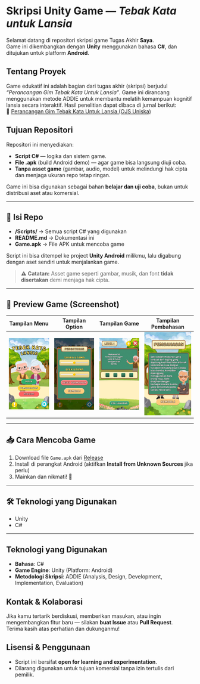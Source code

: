 # Skripsi Unity Game — _Tebak Kata untuk Lansia_

Selamat datang di repositori skripsi game Tugas Akhir **Saya**.  
Game ini dikembangkan dengan **Unity** menggunakan bahasa **C#**, dan ditujukan untuk platform **Android**.

## Tentang Proyek

Game edukatif ini adalah bagian dari tugas akhir (skripsi) berjudul _“Perancangan Gim Tebak Kata Untuk Lansia”_. Game ini dirancang menggunakan metode ADDIE untuk membantu melatih kemampuan kognitif lansia secara interaktif. Hasil penelitian dapat dibaca di jurnal berikut:  
📖 [Perancangan Gim Tebak Kata Untuk Lansia (OJS Uniska)](https://ojs.uniska-bjm.ac.id/index.php/JIT/article/view/15336)

## Tujuan Repositori

Repositori ini menyediakan:

- **Script C#** — logika dan sistem game.
- **File .apk** (build Android demo) — agar game bisa langsung diuji coba.
- **Tanpa asset game** (gambar, audio, model) untuk melindungi hak cipta dan menjaga ukuran repo tetap ringan.

Game ini bisa digunakan sebagai bahan **belajar dan uji coba**, bukan untuk distribusi aset atau komersial.

---

## 📂 Isi Repo

- **/Scripts/** → Semua script C# yang digunakan
- **README.md** → Dokumentasi ini
- **Game.apk** → File APK untuk mencoba game

Script ini bisa ditempel ke project **Unity Android** milikmu, lalu digabung dengan aset sendiri untuk menjalankan game.

> ⚠️ **Catatan:** Asset game seperti gambar, musik, dan font **tidak disertakan** demi menjaga hak cipta.

---

## 📸 Preview Game (Screenshot)

| Tampilan Menu         | Tampilan Option            | Tampilan Game              | Tampilan Pembahasan       |
| --------------------- | -------------------------- | -------------------------- | ------------------------- |
| ![Menu](Picture1.png) | ![Gameplay1](Picture2.png) | ![Gameplay2](Picture3.png) | ![GameOver](Picture4.png) |

---

## 📥 Cara Mencoba Game

1. Download file `Game.apk` dari [Release](https://github.com/nandasultan/gim-tebak-kata-lansia/releases/tag/v1.0.0)
2. Install di perangkat Android (aktifkan **Install from Unknown Sources** jika perlu)
3. Mainkan dan nikmati! 🎯

---

## 🛠 Teknologi yang Digunakan

- Unity
- C#

---

## Teknologi yang Digunakan

- **Bahasa**: C#
- **Game Engine**: Unity (Platform: Android)
- **Metodologi Skripsi**: ADDIE (Analysis, Design, Development, Implementation, Evaluation)

## Kontak & Kolaborasi

Jika kamu tertarik berdiskusi, memberikan masukan, atau ingin mengembangkan fitur baru — silakan **buat Issue** atau **Pull Request**.  
Terima kasih atas perhatian dan dukunganmu!

## Lisensi & Penggunaan

- Script ini bersifat **open for learning and experimentation**.
- Dilarang digunakan untuk tujuan komersial tanpa izin tertulis dari pemilik.

